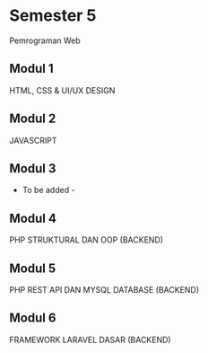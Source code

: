 # Semester 5
Pemrograman Web

## Modul 1
HTML, CSS & UI/UX DESIGN

## Modul 2
JAVASCRIPT

## Modul 3
- To be added -

## Modul 4
PHP STRUKTURAL DAN OOP (BACKEND)

## Modul 5
PHP REST API DAN MYSQL DATABASE (BACKEND)

## Modul 6
FRAMEWORK LARAVEL DASAR (BACKEND)
